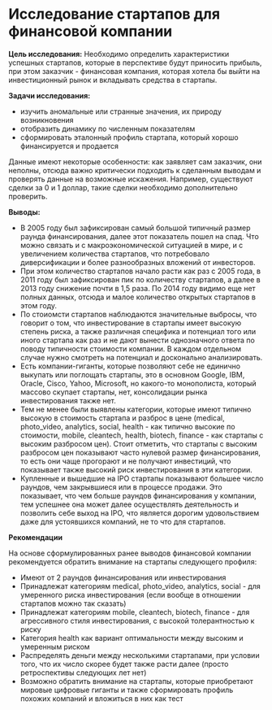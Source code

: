 # Исследование стартапов для финансовой компании

**Цель исследования:** Необходимо определить характеристики успешных стартапов, которые в перспективе будут приносить прибыль, при этом заказчик - финансовая компания, которая хотела бы выйти на инвестиционный рынок и вкладывать средства в стартапы.

**Задачи исследования:**
- изучить аномальные или странные значения, их природу возникновения
- отобразить динамику по численным показателям
- сформировать эталонный профиль стартапа, который хорошо финансируется и продается

Данные имеют некоторые особенности: как заявляет сам заказчик, они неполны, отсюда важно критически подходить к сделанным выводам и проверять данные на возможные искажения. Например, существуют сделки за 0 и 1 доллар, такие сделки необходимо дополнительно проверить.

**Выводы:**
- В 2005 году был зафиксирован самый большой типичный размер раунда финансирования, далее этот показатель пошел на спад. Что можно связать и с макроэкономической ситуацией в мире, и с увеличением количества стартапов, что потребовало диверсификации и более разнообразных вложений от инвесторов.
- При этом количество стартапов начало расти как раз с 2005 года, в 2011 году был зафиксирован пик по количеству стартапов, а далее в 2013 году снижение почти в 1,5 раза. По 2014 году видимо еще нет полных данных, отсюда и малое количество открытых стартапов в этом году.
- По стоиомсти стартапов наблюдаются значительные выбросы, что говорит о том, что инвестирование в стартапы имеет высокую степень риска, а также различная специфика и потенциал того или иного стартапа как раз и не дают вынести однозначного ответа по поводу типичности стоимости компании. В каждом отдельном случае нужно смотреть на потенциал и досконально анализировать.
- Есть компании-гиганты, которые позволяют себе не единично выкупать или поглощать стартапы, это в основном Google, IBM, Oracle, Cisco, Yahoo, Microsoft, но какого-то монополиста, который массово скупает стартапы, нет, консолидации рынка инвестирования также нет.
- Тем не менее были выявлены категории, которые имеют типично высокую в стоимость стартапа и разброс в цене (medical, photo_video, analytics, social, health - как типично высокие по стоимости, mobile, cleantech, health, biotech, finance - как стартапы с высоким разбросом цен). Стоит отметить, что стартапы с высоким разбросом цен показывают часто нулевой размер финансирования, то есть они чаще прогорают и не получают инвестиций, что показывает также высокий риск инвестирования в эти категории.
- Купленные и вышедшие на IPO стартапы показывают большее число раундов, чем закрывшиеся или в процессе продажи. Это показывает, что чем больше раундов финансирования у компании, тем успешнее она может далее осуществлять деятельность и позволить себе выход на IPO, что является дорогим удовольствием даже для устоявшихся компаний, не то что для стартапов.

**Рекомендации**

На основе сформулированных ранее выводов финансовой компании рекомендуется обратить внимание на стартапы следующего профиля:
- Имеют от 2 раундов финансирования или инвестирования
- Принадлежат категориям medical, photo_video, analytics, social - для умеренного риска инвестирования (если вообще в отношении стартапов можно так сказать)
- Принадлежат категориям mobile, cleantech, biotech, finance - для агрессивного стиля инвестирования, с высокой толерантностью к риску
- Категория health как вариант оптимальности между высоким и умеренным риском
- Распределять деньги между несколькими стартапами, при условии того, что их число скорее будет также расти далее (просто ретроспективы следующих лет нет)
- Возможно обратить внимание на стартапы, которые приобретают мировые цифровые гиганты и также сформировать профиль похожих компаний и вложиться в них как тест
